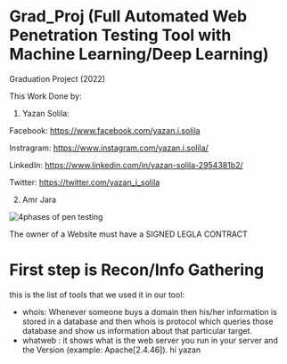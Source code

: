 # Grad_Proj (Full Automated Web Penetration Testing Tool with Machine Learning/Deep Learning)
Graduation Project (2022)

This Work Done by:

1) Yazan Solila:

Facebook: https://www.facebook.com/yazan.i.solila

Instragram: https://www.instagram.com/yazan.i.solila/

LinkedIn: https://www.linkedin.com/in/yazan-solila-2954381b2/

Twitter: https://twitter.com/yazan_i_solila

2) Amr Jara


![4phases of pen testing](https://user-images.githubusercontent.com/72103457/182890074-f80a91a3-b8ec-4b97-aa6c-24a5011d7a84.jpg)

The owner of a Website must have a SIGNED LEGLA CONTRACT

# First step is Recon/Info Gathering

this is the list of tools that we used it in our tool:

* whois: Whenever someone buys a domain then his/her information is stored in a database and then whois is protocol which queries those database and show us information about that particular target.
* whatweb : it shows what is the web server you run in your server and the Version (example: Apache[2.4.46]).
hi yazan
